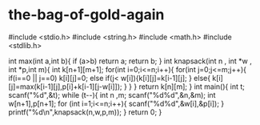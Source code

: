 # the-bag-of-gold-again
#include <stdio.h>
#include <string.h>
#include <math.h>
#include <stdlib.h>

int max(int a,int b){
    if (a>b) return a;
    return b;
}
int knapsack(int n , int *w , int *p,int m){
    int k[n+1][m+1];
    for(int i=0;i<=n;i++){
        for(int j=0;j<=m;j++){
            if(i==0 || j==0) k[i][j]=0;
            else if(j< w[i]){k[i][j]=k[i-1][j]; }
            else{
                k[i][j]=max(k[i-1][j],p[i]+k[i-1][j-w[i]]);
            }
        }
    }
    return k[n][m];
}
int main(){
    int t;
    scanf("%d",&t);
        while (t--){
            int n ,m;
            scanf("%d%d",&n,&m);
            int w[n+1],p[n+1];
            for (int i=1;i<=n;i++){
                scanf("%d%d",&w[i],&p[i]);
            }
            printf("%d\n",knapsack(n,w,p,m));
    }
    return 0;
}
